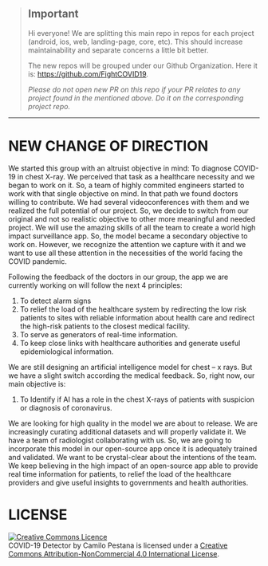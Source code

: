
> ## Important
> Hi everyone! We are splitting this main repo in repos for each project (android, ios, web, landing-page, core, etc). This should increase maintainability and separate concerns a little bit better. 
> 
> The new repos will be grouped under our Github Organization. Here it is: https://github.com/FightCOVID19.  
>
>_Please do not open new PR on this repo if your PR relates to any project found in the mentioned above. Do it on the corresponding project repo._

----

# NEW CHANGE OF DIRECTION

We started this group with an altruist objective in mind: To diagnose COVID-19 in chest X-ray. We perceived that task as a healthcare necessity and we began to work on it. So, a team of highly commited engineers started to work with that single objective on mind. In that path we found doctors willing to contribute. We had several videoconferences with them and we realized the full potential of our project. So, we decide to switch from our original and not so realistic objective to other more meaningful and needed project. We will use the amazing skills of all the team to create a world high impact surveillance app. So, the model became a secondary objective to work on. However, we recognize the attention we capture with it and we want to use all these attention in the necessities of the world facing the COVID pandemic.

Following the feedback of the doctors in our group, the app we are currently working on will follow the next 4 principles:
1.  To detect alarm signs
2.  To relief the load of the healthcare system by redirecting the low risk patients to sites with reliable information about health care and redirect the high-risk patients to the closest medical facility.
3.  To serve as generators of real-time information.
4.  To keep close links with healthcare authorities and generate useful epidemiological information.

We are still designing an artificial intelligence model for chest – x rays. But we have a slight switch according the medical feedback. So, right now, our main objective is:
1.  To Identify if AI has a role in the chest X-rays of patients with suspicion or diagnosis of coronavirus.

We are looking for high quality in the model we are about to release. We are increasingly curating additional datasets and will properly validate it. We have a team of radiologist collaborating with us. So, we are going to incorporate this model in our open-source app once it is adequately trained and validated. We want to be crystal-clear about the intentions of the team. We keep believing in the high impact of an open-source app able to provide real time information for patients, to relief the load of the healthcare providers and give useful insights to governments and health authorities.

# LICENSE
<a rel="license" href="http://creativecommons.org/licenses/by-nc/4.0/"><img alt="Creative Commons Licence" style="border-width:0" src="https://i.creativecommons.org/l/by-nc/4.0/88x31.png" /></a><br /><span xmlns:dct="http://purl.org/dc/terms/" property="dct:title">COVID-19 Detector</span> by <span xmlns:cc="http://creativecommons.org/ns#" property="cc:attributionName">Camilo Pestana</span> is licensed under a <a rel="license" href="http://creativecommons.org/licenses/by-nc/4.0/">Creative Commons Attribution-NonCommercial 4.0 International License</a>.

</div>
